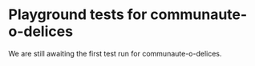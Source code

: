 # Playground tests for communaute-o-delices
We are still awaiting the first test run for communaute-o-delices.
